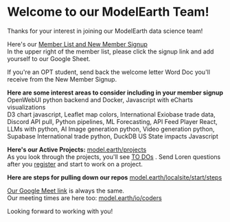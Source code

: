 # Welcome to our ModelEarth Team!

Thanks for your interest in joining our ModelEarth data science team!

Here's our [Member List and New Member Signup](../)  
In the upper right of the member list, please click the signup link and add yourself to our Google Sheet.

If you're an OPT student, send back the welcome letter Word Doc you'll receive from the New Member Signup.

**Here are some interest areas to consider including in your member signup**
OpenWebUI python backend and Docker, Javascript with eCharts visualizations  
D3 chart javascript, Leaflet map colors, International Exiobase trade data,  
Discord API pull, Python pipelines, ML Forecasting, API Feed Player React, LLMs with python, AI Image generation python, Video generation python, Supabase International trade python, DuckDB US State impacts Javascript

**Here's our Active Projects:** [model.earth/projects](https://model.earth/projects)  
As you look through the projects, you'll see [TO DOs](https://model.earth/projects) .
Send Loren questions after you [register](https://docs.google.com/forms/d/e/1FAIpQLScXSX0_myDcB4_Z32hpGC71PXVsMmgy_dyZPY0aPEWamyzV-w/viewform) and start to work on a project.

**Here are steps for pulling down our repos**
[model.earth/localsite/start/steps](https://model.earth/localsite/start/steps)

[Our Google Meet link](model.earth/io/coders) is always the same.  
Our meeting times are here too: [model.earth/io/coders](https://model.earth/io/coders)


Looking forward to working with you!